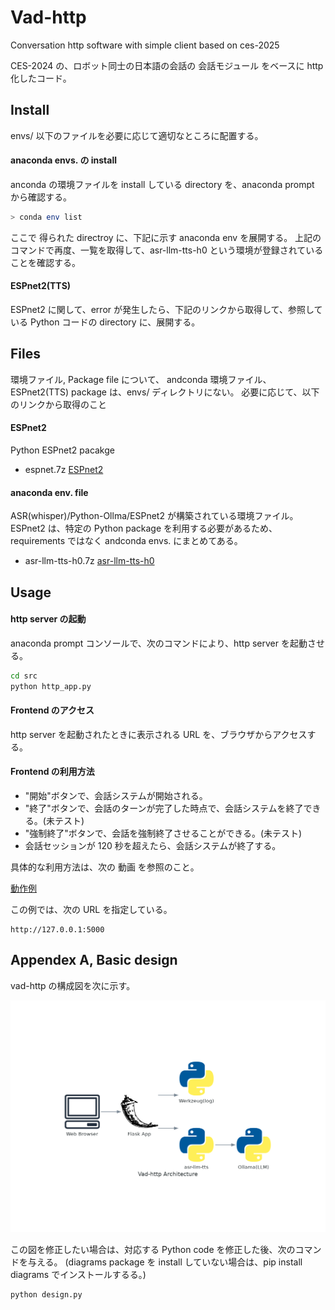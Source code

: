 # Vad-http
Conversation http software with simple client based on ces-2025

CES-2024 の、ロボット同士の日本語の会話の 会話モジュール をベースに http 化したコード。

## Install

envs/ 以下のファイルを必要に応じて適切なところに配置する。

#### anaconda envs. の install
anconda の環境ファイルを install している directory を、anaconda prompt から確認する。

```bash
> conda env list
```

ここで 得られた directroy に、下記に示す anaconda env を展開する。
上記のコマンドで再度、一覧を取得して、asr-llm-tts-h0 という環境が登録されていることを確認する。


#### ESPnet2(TTS)
ESPnet2 に関して、error が発生したら、下記のリンクから取得して、参照している Python コードの directory に、展開する。


## Files

環境ファイル, Package file について、
andconda 環境ファイル、ESPnet2(TTS) package は、envs/ ディレクトリにない。
必要に応じて、以下のリンクから取得のこと

#### ESPnet2
Python ESPnet2 pacakge
* espnet.7z
[ESPnet2](https://drive.google.com/file/d/1uRfDOklI5dzoTO5_khvvBd1IRUmeM1LH/view?usp=sharing)


#### anaconda env. file
ASR(whisper)/Python-Ollma/ESPnet2 が構築されている環境ファイル。
ESPnet2 は、特定の Python package を利用する必要があるため、requirements ではなく andconda envs. にまとめてある。
* asr-llm-tts-h0.7z
[asr-llm-tts-h0](https://drive.google.com/file/d/16jkCv0I_4FtVR3X8BJ15EFA7V9wDlgne/view?usp=sharing)



## Usage

#### http server の起動
anaconda prompt コンソールで、次のコマンドにより、http server を起動させる。

```bash
cd src
python http_app.py
```


#### Frontend のアクセス
http server を起動されたときに表示される URL を、ブラウザからアクセスする。


#### Frontend の利用方法

* "開始"ボタンで、会話システムが開始される。
* "終了"ボタンで、会話のターンが完了した時点で、会話システムを終了できる。(未テスト)
* "強制終了"ボタンで、会話を強制終了させることができる。(未テスト)
* 会話セッションが 120 秒を超えたら、会話システムが終了する。

具体的な利用方法は、次の 動画 を参照のこと。

[動作例](https://microsjp.sharepoint.com/:v:/s/BlockchainLab/ET-6OcZKe8pErGmHXwqJO6sBP7LppPz9k_2ZqTT1CwC7uQ?e=MpoxHm)

この例では、次の URL を指定している。

```
http://127.0.0.1:5000
```

## Appendex A, Basic design

vad-http の構成図を次に示す。

![Vad-http アーキテクチャ](figs/vad-http_architecture.png)


この図を修正したい場合は、対応する Python code を修正した後、次のコマンドを与える。
(diagrams package を install していない場合は、pip install diagrams でインストールするる。)

```bash
python design.py
```
